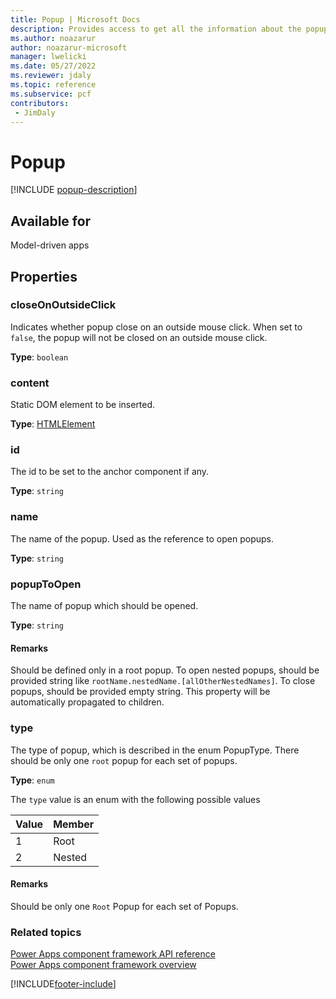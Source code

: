 ```yaml
---
title: Popup | Microsoft Docs
description: Provides access to get all the information about the popup.
ms.author: noazarur
author: noazarur-microsoft
manager: lwelicki
ms.date: 05/27/2022
ms.reviewer: jdaly
ms.topic: reference
ms.subservice: pcf
contributors:
 - JimDaly
---
```


# Popup

[!INCLUDE [popup-description](includes/popup-description.md)]

## Available for 

Model-driven apps

## Properties

### closeOnOutsideClick

Indicates whether popup close on an outside mouse click. When set to `false`, the popup will not be closed on an outside mouse click.

**Type**: `boolean`

### content

Static DOM element to be inserted.

**Type**: [HTMLElement](https://developer.mozilla.org/docs/Web/API/HTMLElement)

### id

The id to be set to the anchor component if any.

**Type**: `string`

### name

The name of the popup. Used as the reference to open popups.

**Type**: `string`

### popupToOpen

The name of popup which should be opened.

**Type**: `string`

#### Remarks

Should be defined only in a root popup. To open nested popups, should be provided string like `rootName.nestedName.[allOtherNestedNames]`. To close popups, should be provided empty string. This property will be automatically propagated to children.

### type

The type of popup, which is described in the enum PopupType. There should be only one `root` popup for each set of popups.

**Type**: `enum`

The `type` value is an enum with the following possible values

|Value|Member|
|--|--|
|1|Root|
|2|Nested|

#### Remarks

Should be only one `Root` Popup for each set of Popups.

### Related topics

[Power Apps component framework API reference](../reference/index.md)<br/>
[Power Apps component framework overview](../overview.md)

[!INCLUDE[footer-include](../../../includes/footer-banner.md)]
